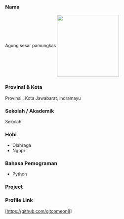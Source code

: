 ### Nama

Agung sesar pamungkas
<img src="https://urlgambafotomu" width="200" height="200" align="center"/>

### Provinsi & Kota

Provinsi , Kota
Jawabarat, indramayu
### Sekolah / Akademik
Sekolah

### Hobi

- Olahraga
- Ngopi


### Bahasa Pemograman 

- Python


### Project



### Profile Link

[https://github.com/gitcomeon8]
